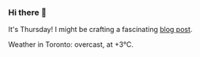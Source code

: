 ### Hi there :wave:

It's Thursday! I might be crafting a fascinating [blog post](https://benjaminwuethrich.dev).

Weather in Toronto: overcast, at +3°C.
